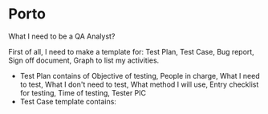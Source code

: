 # Porto
What I need to be a QA Analyst?

First of all, I need to make a template for: Test Plan, Test Case, Bug report, Sign off document, Graph to list my activities.
- Test Plan contains of Objective of testing, People in charge, What I need to test, What I don't need to test, What method I will use, Entry checklist for testing, Time of testing, Tester PIC
- Test Case template contains: 
